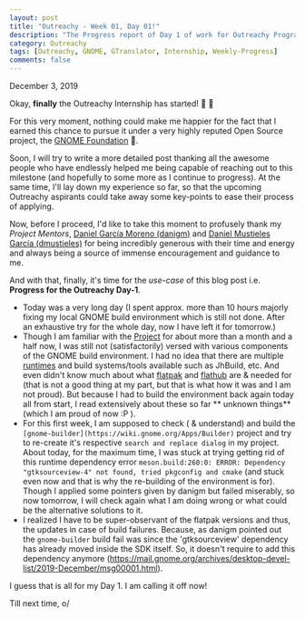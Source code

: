 ```yaml
---
layout: post
title: "Outreachy - Week 01, Day 01!"
description: "The Progress report of Day 1 of work for Outreachy Program."
category: Outreachy
tags: [Outreachy, GNOME, GTranslator, Internship, Weekly-Progress]
comments: false
---
```


December 3, 2019

Okay, **finally** the Outreachy Internship has started! 🎉 🎉

For this very moment, nothing could make me happier for the fact that I earned this chance to pursue it under a very highly reputed Open Source project, the [GNOME Foundation](https://www.gnome.org/foundation/) 🙂. 

Soon, I will try to write a more detailed post thanking all the awesome people who have endlessly helped me being capable of reaching out to this milestone (and hopefully to some more as I continue to progress). At the same time, I'll lay down my experience so far, so that the upcoming Outreachy aspirants could take away some key-points to ease their process of applying. <!-- break -->

Now, before I proceed, I'd like to take this moment to profusely thank my *Project Mentors*, [Daniel García Moreno (danigm)](http://danigm.net) and [Daniel Mustieles García (dmustieles)](https://versosparaundiacualquiera.blogspot.com/) for being incredibly generous with their time and energy and always being a source of immense encouragement and guidance to me.

And with that, finally, it's time for the *use-case* of this blog post i.e. **Progress for the Outreachy Day-1**.

- Today was a very long day (I spent approx. more than 10 hours majorly fixing my local GNOME build environment which is still not done. After an exhaustive try for the whole day, now I have left it for tomorrow.)
- Though I am familiar with the [Project](https://gitlab.gnome.org/GNOME/gtranslator) for about more than a month and a half now, I was still not (satisfactorily) versed with various components of the GNOME build environment. I had no idea that there are multiple [runtimes](http://docs.flatpak.org/en/latest/available-runtimes.html) and build systems/tools available such as JhBuild, etc. And even didn't know much about what [flatpak](https://flatpak.org/) and [flathub](https://flathub.org/home) are & needed for (that is not a good thing at my part, but that is what how it was and I am not proud). But because I had to build the environment back again today all from start, I read extensively about these so far ** unknown things** (which I am proud of now :P ).
- For this first week, I am supposed to check ( & understand) and build the `[gnome-builder](https://wiki.gnome.org/Apps/Builder)` project and try to re-create it's respective `search and replace dialog` in my project. About today, for the maximum time, I was stuck at trying getting rid of this runtime dependency error `meson.build:260:0: ERROR: Dependency "gtksourceview-4" not found, tried pkgconfig and cmake` (and stuck even now and that is why the re-building of the environment is for). Though I applied some pointers given by danigm but failed miserably, so now tomorrow, I will check again what I am doing wrong or what could be the alternative solutions to it.
- I realized I have to be super-observant of the flatpak versions and thus, the updates in case of build failures. Because, as danigm pointed out the `gnome-builder` build fail was since the 'gtksourceview' dependency has already moved inside the SDK itself. So, it doesn't require to add this dependency anymore (https://mail.gnome.org/archives/desktop-devel-list/2019-December/msg00001.html).

I guess that is all for my Day 1. I am calling it off now!

Till next time, o/
